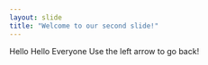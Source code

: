 ```yaml
---
layout: slide
title: "Welcome to our second slide!"
---
```

Hello Hello Everyone
Use the left arrow to go back!
